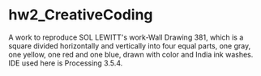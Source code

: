 # hw2_CreativeCoding
A work to reproduce SOL LEWITT's work-Wall Drawing 381, which is a square divided horizontally and vertically into four equal parts, one gray, one yellow, one red and one blue, drawn with color and India ink washes.
IDE used here is Processing 3.5.4.
